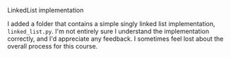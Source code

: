 LinkedList implementation

I added a folder that contains a simple singly linked list implementation, `linked_list.py`. I'm not entirely sure I understand the implementation correctly, and I'd appreciate any feedback. I sometimes feel lost about the overall process for this course.

